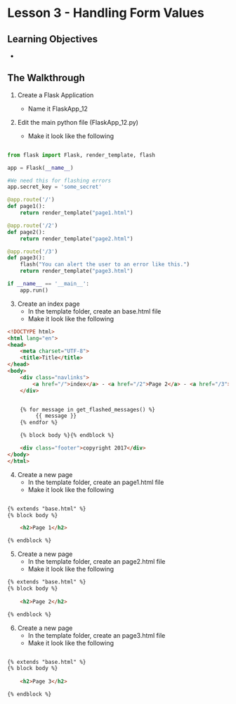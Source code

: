 # Lesson 3 - Handling Form Values 

## Learning Objectives
* 


## The Walkthrough
1. Create a Flask Application
	* Name it FlaskApp_12

2. Edit the main python file (FlaskApp_12.py)
	* Make it look like the following

```python

from flask import Flask, render_template, flash

app = Flask(__name__)

#We need this for flashing errors
app.secret_key = 'some_secret'

@app.route('/')
def page1():
    return render_template("page1.html")

@app.route('/2')
def page2():
    return render_template("page2.html")

@app.route('/3')
def page3():
    flash("You can alert the user to an error like this.")
    return render_template("page3.html")

if __name__ == '__main__':
    app.run()
```

3. Create an index page
	* In the template folder, create an base.html file
	* Make it look like the following

```html
<!DOCTYPE html>
<html lang="en">
<head>
    <meta charset="UTF-8">
    <title>Title</title>
</head>
<body>
    <div class="navlinks">
        <a href="/">index</a> - <a href="/2">Page 2</a> - <a href="/3">Page 3</a>
    </div>


    {% for message in get_flashed_messages() %}
         {{ message }}
    {% endfor %}

    {% block body %}{% endblock %}

    <div class="footer">copyright 2017</div>
</body>
</html>
```

4. Create a new page
	* In the template folder, create an page1.html file
	* Make it look like the following

```html

{% extends "base.html" %}
{% block body %}

    <h2>Page 1</h2>

{% endblock %}

```

5. Create a new page
	* In the template folder, create an page2.html file
	* Make it look like the following

```html
{% extends "base.html" %}
{% block body %}
    
    <h2>Page 2</h2>

{% endblock %}
```


6. Create a new page
	* In the template folder, create an page3.html file
	* Make it look like the following

```html

{% extends "base.html" %}
{% block body %}
    
    <h2>Page 3</h2>

{% endblock %}
```
